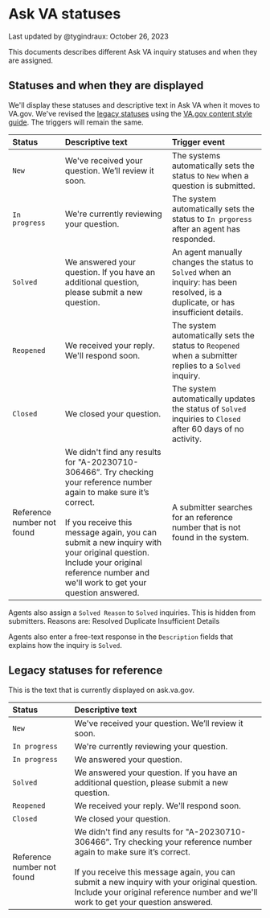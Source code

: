 # Ask VA statuses

Last updated by @tygindraux: October 26, 2023

This documents describes different Ask VA inquiry statuses and when they are assigned.

## Statuses and when they are displayed

We'll display these statuses and descriptive text in Ask VA when it moves to VA.gov. We've revised the [legacy statuses](https://github.com/department-of-veterans-affairs/va.gov-team/blob/master/products/ask-va/design/Statuses.md#legacy-statuses-for-reference) using the [VA.gov content style guide](https://design.va.gov/content-style-guide/plain-language/use-active-voice). The triggers will remain the same.

|Status|Descriptive text|Trigger event|
|:--|:--|:--|
|`New`|We've received your question. We’ll review it soon.|The systems automatically sets the status to `New` when a question is submitted.|
|`In progress`|We're currently reviewing your question.|The system automatically sets the status to `In prgoress` after an agent has responded.|
|`Solved`|We answered your question. If you have an additional question, please submit a new question.|An agent manually changes the status to `Solved` when an inquiry: has been resolved, is a duplicate, or has insufficient details.|
|`Reopened`|We received your reply. We'll respond soon.|The system automatically sets the status to `Reopened` when a submitter replies to a `Solved` inquiry.|
|`Closed`|We closed your question.|The system automatically updates the status of `Solved` inquiries to `Closed` after 60 days of no activity.|
|Reference number not found|We didn't find any results for "A-20230710-306466”. Try checking your reference number again to make sure it’s correct.<br><br>If you receive this message again, you can submit a new inquiry with your original question. Include your original reference number and we'll work to get your question answered.|A submitter searches for an reference number that is not found in the system.|


Agents also assign a `Solved Reason` to `Solved` inquiries. This is hidden from submitters. Reasons are: 
Resolved
Duplicate
Insufficient Details 

Agents also enter a free-text response in the `Description` fields that explains how the inquiry is `Solved`.


## Legacy statuses for reference

This is the text that is currently displayed on ask.va.gov.

|Status|Descriptive text|
|:--|:--|
|`New`|We've received your question. We’ll review it soon.|
|`In progress`|We're currently reviewing your question.|
|`In progress`|We answered your question.|
|`Solved`|We answered your question. If you have an additional question, please submit a new question.|
|`Reopened`|We received your reply. We'll respond soon.|
|`Closed`|We closed your question.|
|Reference number not found|We didn't find any results for "A-20230710-306466”. Try checking your reference number again to make sure it’s correct.<br><br>If you receive this message again, you can submit a new inquiry with your original question. Include your original reference number and we'll work to get your question answered.|
